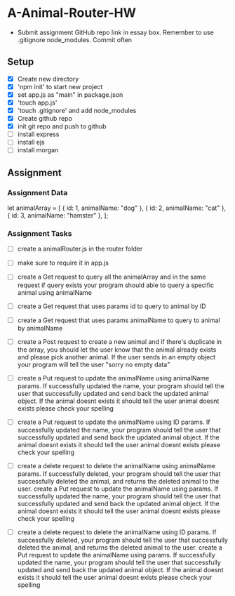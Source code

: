 # A-Animal-Router-HW

- Submit assignment GitHub repo link in essay box. Remember to use .gitignore node_modules. Commit often
## Setup
- [x] Create new directory
- [x] 'npm init' to start new project
- [x] set app.js as "main" in package.json
- [x] 'touch app.js'
- [x] 'touch .gitignore' and add node_modules
- [x] Create github repo
- [x] init git repo and push to github
- [ ] install express
- [ ] install ejs
- [ ] install morgan
## Assignment
### Assignment Data
let animalArray = [
{ id: 1, animalName: "dog" },
{ id: 2, animalName: "cat" },
{ id: 3, animalName: "hamster" },
];


### Assignment Tasks
- [ ] create a animalRouter.js in the router folder

- [ ] make sure to require it in app.js

- [ ] create a Get request to query all the animalArray and in the same request if query exists your program should able to query a specific animal using animalName

- [ ] create a Get request that uses params id to query to animal by ID

- [ ] create a Get request that uses params animalName to query to animal by animalName

- [ ] create a Post request to create a new animal and if there's duplicate in the array, you should let the user know that the animal already exists and please pick another animal. If the user sends in an empty object your program will tell the user "sorry no empty data"

- [ ] create a Put request to update the animalName using animalName params. If successfully updated the name, your program should tell the user that successfully updated and send back the updated animal object. If the animal doesnt exists it should tell the user animal doesnt exists please check your spelling

- [ ] create a Put request to update the animalName using ID params. If successfully updated the name, your program should tell the user that successfully updated and send back the updated animal object. If the animal doesnt exists it should tell the user animal doesnt exists please check your spelling

- [ ] create a delete request to delete the animalName using animalName params. If successfully deleted, your program should tell the user that successfully deleted the animal, and returns the deleted animal to the user. create a Put request to update the animalName using params. If successfully updated the name, your program should tell the user that successfully updated and send back the updated animal object. If the animal doesnt exists it should tell the user animal doesnt exists please check your spelling

- [ ] create a delete request to delete the animalName using ID params. If successfully deleted, your program should tell the user that successfully deleted the animal, and returns the deleted animal to the user. create a Put request to update the animalName using params. If successfully updated the name, your program should tell the user that successfully updated and send back the updated animal object. If the animal doesnt exists it should tell the user animal doesnt exists please check your spelling